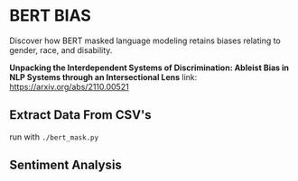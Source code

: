 # BERT BIAS

Discover how BERT masked language modeling retains biases relating to gender, race, and disability.

**Unpacking the Interdependent Systems of Discrimination: Ableist Bias in NLP Systems through an Intersectional Lens**
link: https://arxiv.org/abs/2110.00521

## Extract Data From CSV's
run with `./bert_mask.py`

## Sentiment Analysis
